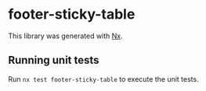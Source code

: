 # footer-sticky-table

This library was generated with [Nx](https://nx.dev).

## Running unit tests

Run `nx test footer-sticky-table` to execute the unit tests.
